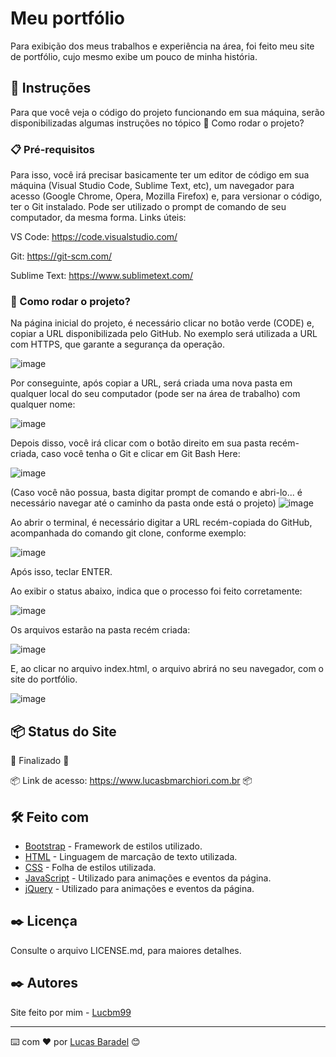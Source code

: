 # Meu portfólio

Para exibição dos meus trabalhos e experiência na área, foi feito meu site de portfólio, cujo mesmo exibe um pouco de minha história.

## 🚀 Instruções 
Para que você veja o código do projeto funcionando em sua máquina, serão disponibilizadas algumas instruções no tópico 🔧 Como rodar o projeto? 

### 📋 Pré-requisitos
Para isso, você irá precisar basicamente ter um editor de código em sua máquina (Visual Studio Code, Sublime Text, etc), um navegador para acesso (Google Chrome, Opera, Mozilla Firefox) e, para versionar o código, ter o Git instalado. Pode ser utilizado o prompt de comando de seu computador, da mesma forma. 
Links úteis: 

VS Code: https://code.visualstudio.com/

Git: https://git-scm.com/

Sublime Text: https://www.sublimetext.com/


### 🔧 Como rodar o projeto? 
Na página inicial do projeto, é necessário clicar no botão verde (CODE) e, copiar a URL disponibilizada pelo GitHub. No exemplo será utilizada a URL com HTTPS, que garante a segurança da operação. 

![image](https://user-images.githubusercontent.com/45500959/111052638-622d3980-843b-11eb-8070-53e4b228ec30.png)


Por conseguinte, após copiar a URL, será criada uma nova pasta em qualquer local do seu computador (pode ser na área de trabalho) com qualquer nome:

![image](https://user-images.githubusercontent.com/45500959/111052608-02cf2980-843b-11eb-88a4-220af0df438c.png)

Depois disso, você irá clicar com o botão direito em sua pasta recém-criada, caso você tenha o Git e clicar em Git Bash Here: 

![image](https://user-images.githubusercontent.com/45500959/111052619-2b572380-843b-11eb-8fe3-fba35e8798a1.png)

(Caso você não possua, basta digitar prompt de comando e abri-lo... é necessário navegar até o caminho da pasta onde está o projeto)
![image](https://user-images.githubusercontent.com/45500959/111051405-84ba5500-8431-11eb-9164-789faddb950f.png)

Ao abrir o terminal, é necessário digitar a URL recém-copiada do GitHub, acompanhada do comando git clone, conforme exemplo: 

![image](https://user-images.githubusercontent.com/45500959/111052643-740edc80-843b-11eb-9166-404f09b6bc41.png)


Após isso, teclar ENTER.

Ao exibir o status abaixo, indica que o processo foi feito corretamente: 

![image](https://user-images.githubusercontent.com/45500959/111052650-8b4dca00-843b-11eb-8943-b36ad090a6bb.png)


Os arquivos estarão na pasta recém criada: 

![image](https://user-images.githubusercontent.com/45500959/111052654-96085f00-843b-11eb-8698-e7fd06c5b502.png)

E, ao clicar no arquivo index.html, o arquivo abrirá no seu navegador, com o site do portfólio.

![image](https://github.com/Lucbm99/Portfolio-Pessoal/assets/45500959/e18d6939-945c-43fe-9a4f-1b590a3a8724)


## 📦 Status do Site

🚧  Finalizado 🚧

📦 Link de acesso: https://www.lucasbmarchiori.com.br 📦

## 🛠️ Feito com
* [Bootstrap](https://getbootstrap.com/) - Framework de estilos utilizado.
* [HTML](https://developer.mozilla.org/pt-BR/docs/Web/HTML) - Linguagem de marcação de texto utilizada.
* [CSS](https://developer.mozilla.org/pt-BR/docs/Web/CSS) - Folha de estilos utilizada.
* [JavaScript](https://developer.mozilla.org/pt-BR/docs/Web/JavaScript) - Utilizado para animações e eventos da página. 
* [jQuery](https://jquery.com/) - Utilizado para animações e eventos da página. 


## ✒️ Licença 
Consulte o arquivo LICENSE.md, para maiores detalhes.

## ✒️ Autores
Site feito por mim - [Lucbm99](https://github.com/Lucbm99)

---
⌨️ com ❤️ por [Lucas Baradel](https://github.com/Lucbm99) 😊

